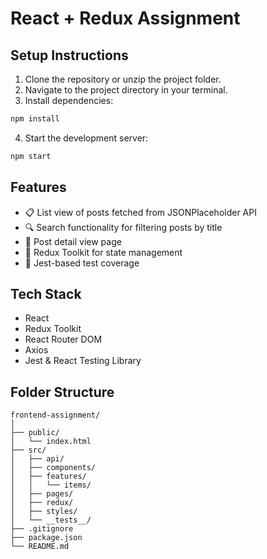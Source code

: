 # React + Redux Assignment

## Setup Instructions

1. Clone the repository or unzip the project folder.
2. Navigate to the project directory in your terminal.
3. Install dependencies:

```bash
npm install
```

4. Start the development server:

```bash
npm start
```

## Features

- 📋 List view of posts fetched from JSONPlaceholder API
- 🔍 Search functionality for filtering posts by title
- 📄 Post detail view page
- 🔄 Redux Toolkit for state management
- 🧪 Jest-based test coverage

## Tech Stack

- React
- Redux Toolkit
- React Router DOM
- Axios
- Jest & React Testing Library

## Folder Structure

```
frontend-assignment/
│
├── public/
│   └── index.html
├── src/
│   ├── api/
│   ├── components/
│   ├── features/
│   │   └── items/
│   ├── pages/
│   ├── redux/
│   ├── styles/
│   └── __tests__/
├── .gitignore
├── package.json
└── README.md
```